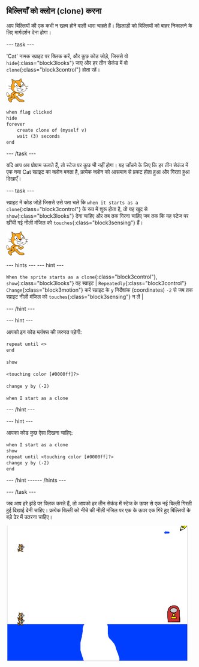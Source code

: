 ## बिल्लियाँ को क्लोन (clone) करना

आप बिल्लियों की एक कभी न खत्म होने वाली धारा चाहते हैं। खिलाड़ी को बिल्लियों को बाहर निकालने के लिए मार्गदर्शन देना होगा।

--- task ---

'Cat' नामक स्प्राइट पर क्लिक करें, और कुछ कोड जोड़े, जिससे वो `hide`{:class="block3looks"} जाए और हर तीन सेकंड में वो `clone`{:class="block3control"} होता रहें।

![Cat sprite](images/cat-sprite.png)

```blocks3
when flag clicked
hide
forever
    create clone of (myself v)
    wait (3) seconds
end
```

--- /task ---

यदि आप अब प्रोग्राम चलाते हैं, तो स्टेज पर कुछ भी नहीं होगा। यह जाँचने के लिए कि हर तीन सेकंड में एक नया Cat स्प्राइट का क्लोन बनता है, प्रत्येक क्लोन को आसमान से प्रकट होता हुआ और गिरता हुआ दिखाएँ।

--- task ---

स्प्राइट में कोड जोड़ें जिससे उसे पता चले कि `when it starts as a clone`{:class="block3control"} के रूप में शुरू होता है, तो यह खुद से `show`{:class="block3looks"} देना चाहिए और तब तक गिरना चाहिए जब तक कि यह स्टेज पर खींची गई नीली मंजिल को `touches`{:class="block3sensing"} हैं।

![Cat sprite](images/cat-sprite.png)

--- hints ---
 --- hint ---

`When the sprite starts as a clone`{:class="block3control"}, `show`{:class="block3looks"} वह स्प्राइट | `Repeatedly`{:class="block3control"} `Change`{:class="block3motion"} करें स्प्राइट के `y` निर्देशांक (coordinates) `-2` से जब तक स्प्राइट नीली मंजिल को `touches`{:class="block3sensing"} न लें |

--- /hint ---

--- hint ---

आपको इन कोड ब्लॉक्स की ज़रुरत पड़ेगी:

```blocks3
repeat until <>
end

show

<touching color [#0000ff]?>

change y by (-2)

when I start as a clone
```

--- /hint ---

--- hint ---

आपका कोड कुछ ऐसा दिखना चाहिए:

```blocks3
when I start as a clone
show
repeat until <touching color [#0000ff]?>
change y by (-2)
end
```

--- /hint ------ /hints ---

--- /task ---

जब आप हरे झंडे पर क्लिक करते हैं, तो आपको हर तीन सेकंड में स्टेज के ऊपर से एक नई बिल्ली गिरती हुई दिखाई देनी चाहिए। प्रत्येक बिल्ली को नीचे की नीली मंजिल पर एक के ऊपर एक गिरे हुए बिल्लियों के बड़े ढेर में उतरना चाहिए।

![Falling cats](images/falling-cats.png)